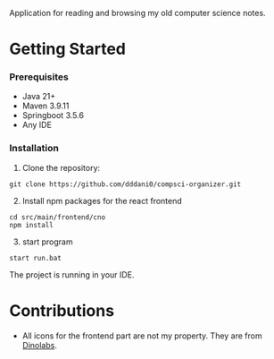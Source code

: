 Application for reading and browsing my old computer science notes.

# Getting Started

### Prerequisites
- Java 21+
- Maven 3.9.11
- Springboot 3.5.6
- Any IDE

### Installation
1. Clone the repository:
```
git clone https://github.com/dddani0/compsci-organizer.git
```
2. Install npm packages for the react frontend
```
cd src/main/frontend/cno
npm install
```
3. start program
```
start run.bat
```
The project is running in your IDE.

# Contributions
- All icons for the frontend part are not my property. They are from [Dinolabs](https://www.flaticon.com/authors/dinosoftlabs).